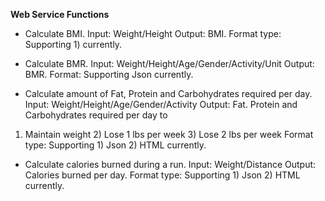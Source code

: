 **Web Service Functions**

* Calculate BMI.
Input: Weight/Height
Output: BMI.
Format type:  Supporting 1) currently.

* Calculate BMR.
Input: Weight/Height/Age/Gender/Activity/Unit
Output: BMR.
Format: Supporting Json currently.

* Calculate amount of Fat, Protein and Carbohydrates required per day.
Input: Weight/Height/Age/Gender/Activity
Output: Fat. Protein and Carbohydrates required per day to 
1) Maintain weight 2) Lose 1 lbs per week 3) Lose 2 lbs per week
Format type:  Supporting 1) Json 2) HTML currently.

* Calculate calories burned during a run.
Input: Weight/Distance
Output: Calories burned per day.
Format type:  Supporting 1) Json 2) HTML currently.
